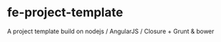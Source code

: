 # fe-project-template
A project template build on nodejs / AngularJS / Closure + Grunt &amp; bower 
